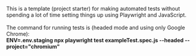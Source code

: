 This is a template (project starter) for making automated tests without spending a lot of time setting things up using Playwright and JavaScript. <br> <br>
The command for running tests is (headed mode and using only Google Chrome): <br> 
**ENV=.env.staging npx playwright test exampleTest.spec.js --headed --project="chromium"**